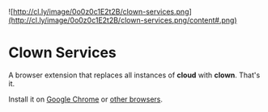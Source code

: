 ![http://cl.ly/image/0o0z0c1E2t2B/clown-services.png](http://cl.ly/image/0o0z0c1E2t2B/clown-services.png/content#.png)

# Clown Services

A browser extension that replaces all instances of **cloud** with **clown**. That's it.

Install it on [Google
Chrome](https://chrome.google.com/webstore/detail/bgdokeehbgidnbkinkjnpomoganbnabb)
or [other browsers](http://crossrider.com/install/54403).
